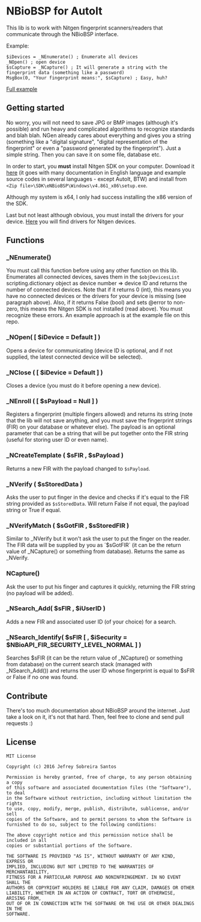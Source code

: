 NBioBSP for AutoIt
==================

This lib is to work with Nitgen fingerprint scanners/readers that communicate through the NBioBSP interface.

Example:

```
$iDevices = _NEnumerate() ; Enumerate all devices
_NOpen() ; open device
$sCapture = _NCapture() ; It will generate a string with the fingerprint data (something like a password)
MsgBox(0, "Your fingerprint means:", $sCapture) ; Easy, huh?
```

[Full example](Example.au3)

Getting started
---------------

No worry, you will not need to save JPG or BMP images (although it's possible) and run heavy and complicated algorithms to recognize standards and blah blah. NGen already cares about everything and gives you a string (something like a "digital signature", "digital representation of the fingerprint" or even a "password generated by the fingerprint"). Just a simple string. Then you can save it on some file, database etc.

In order to start, you **must** install Nitgen SDK on your computer. Download it [here](http://www.nitgen.com.br/download/eNBSP_SDK_V4.861.zip) (it goes with many documentation in English language and example source codes in several languages - except AutoIt, BTW) and install from `<Zip file>\SDK\eNBioBSP\Windows\v4.861_x86\setup.exe`.

Although my system is x64, I only had success installing the x86 version of the SDK.

Last but not least although obvious, you must install the drivers for your device. [Here](http://www.nitgen.com.br/downloads/drivers) you will find drivers for Nitgen devices.

Functions
----

### _NEnumerate()
You must call this function before using any other function on this lib. Enumerates all connected devices, saves them in the `$objDevicesList` scripting.dictionary object as device number => device ID and returns the number of connected devices. Note that if it returns 0 (int), this means you have no connected devices or the drivers for your device is missing (see paragraph above). Also, if it returns False (bool) and sets @error to non-zero, this means the Nitgen SDK is not installed (read above). You must recognize these errors. An example approach is at the example file on this repo.

### _NOpen( [ $iDevice = Default ] )
Opens a device for communicating (device ID is optional, and if not supplied, the latest connected device will be selected).

### _NClose ( [ $iDevice = Default ] )
Closes a device (you must do it before opening a new device).

### _NEnroll ( [ $sPayload = Null ] )
Registers a fingerprint (multiple fingers allowed) and returns its string (note that the lib will not save anything, and you must save the fingerprint strings (FIR) on your database or whatever else). The payload is an optional parameter that can be a string that will be put together onto the FIR string (useful for storing user ID or even name).

### _NCreateTemplate ( $sFIR , $sPayload )
Returns a new FIR with the payload changed to `$sPayload`.

### _NVerify ( $sStoredData )
Asks the user to put finger in the device and checks if it's equal to the FIR string provided as `$sStoredData`. Will return False if not equal, the payload string or True if equal.

### _NVerifyMatch ( $sGotFIR , $sStoredFIR )
Similar to _NVerify but it won't ask the user to put the finger on the reader. The FIR data will be supplied by you as ´$sGotFIR` (it can be the return value of _NCapture() or something from database). Returns the same as _NVerify.

### NCapture()
Ask the user to put his finger and captures it quickly, returning the FIR string (no payload will be added).

### _NSearch_Add( $sFIR , $iUserID )
Adds a new FIR and associated user ID (of your choice) for a search.

### _NSearch_Identify( $sFIR [ , $iSecurity = $NBioAPI_FIR_SECURITY_LEVEL_NORMAL ] )
Searches $sFIR (it can be the return value of _NCapture() or something from database) on the current search stack (managed with _NSearch_Add()) and returns the user ID whose fingerprint is equal to $sFIR or False if no one was found.

Contribute
----------

There's too much documentation about NBioBSP around the internet. Just take a look on it, it's not that hard. Then, feel free to clone and send pull requests :)


License
-------
```
MIT License

Copyright (c) 2016 Jefrey Sobreira Santos

Permission is hereby granted, free of charge, to any person obtaining a copy
of this software and associated documentation files (the "Software"), to deal
in the Software without restriction, including without limitation the rights
to use, copy, modify, merge, publish, distribute, sublicense, and/or sell
copies of the Software, and to permit persons to whom the Software is
furnished to do so, subject to the following conditions:

The above copyright notice and this permission notice shall be included in all
copies or substantial portions of the Software.

THE SOFTWARE IS PROVIDED "AS IS", WITHOUT WARRANTY OF ANY KIND, EXPRESS OR
IMPLIED, INCLUDING BUT NOT LIMITED TO THE WARRANTIES OF MERCHANTABILITY,
FITNESS FOR A PARTICULAR PURPOSE AND NONINFRINGEMENT. IN NO EVENT SHALL THE
AUTHORS OR COPYRIGHT HOLDERS BE LIABLE FOR ANY CLAIM, DAMAGES OR OTHER
LIABILITY, WHETHER IN AN ACTION OF CONTRACT, TORT OR OTHERWISE, ARISING FROM,
OUT OF OR IN CONNECTION WITH THE SOFTWARE OR THE USE OR OTHER DEALINGS IN THE
SOFTWARE.
```
